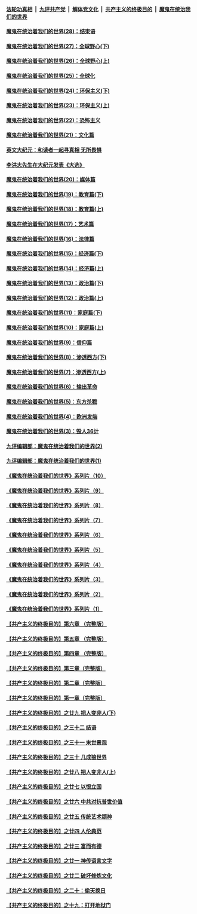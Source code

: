 

####  [法轮功真相](../../../../basic/blob/master/README.md?t=03161630) &nbsp;|&nbsp; [九评共产党](../../../../9ping.md/blob/master/README.md?t=03161630) &nbsp;|&nbsp; [解体党文化](../../../../jtdwh.md/blob/master/README.md?t=03161630)  &nbsp;|&nbsp; [共产主义的终极目的](../../../../gczydzjmd.md/blob/master/README.md?t=03161630) &nbsp;|&nbsp; [魔鬼在统治我们的世界](../../../../mgztzwmdsj.md/blob/master/README.md?t=03161630) 

#### [魔鬼在统治着我们的世界(28)：结束语](../pages/nsc422/n10936246.md?t=03161630) 

#### [魔鬼在统治着我们的世界(27)：全球野心(下)](../pages/nsc422/n10928319.md?t=03161630) 

#### [魔鬼在统治着我们的世界(26)：全球野心(上)](../pages/nsc422/n10900318.md?t=03161630) 

#### [魔鬼在统治着我们的世界(25)：全球化](../pages/nsc422/n10788205.md?t=03161630) 

#### [魔鬼在统治着我们的世界(24)：环保主义(下)](../pages/nsc422/n10695307.md?t=03161630) 

#### [魔鬼在统治着我们的世界(23)：环保主义(上)](../pages/nsc422/n10688613.md?t=03161630) 

#### [魔鬼在统治着我们的世界(22)：恐怖主义](../pages/nsc422/n10614727.md?t=03161630) 

#### [魔鬼在统治着我们的世界(21)：文化篇](../pages/nsc422/n10597706.md?t=03161630) 

#### [英文大纪元：和读者一起寻真相 无所畏惧](../pages/nsc422/n12542027.md?t=03161630) 

#### [李洪志先生在大纪元发表《大选》](../pages/nsc422/n12534746.md?t=03161630) 

#### [魔鬼在统治着我们的世界(20)：媒体篇](../pages/nsc422/n10586579.md?t=03161630) 

#### [魔鬼在统治着我们的世界(19)：教育篇(下)](../pages/nsc422/n10564808.md?t=03161630) 

#### [魔鬼在统治着我们的世界(18)：教育篇(上)](../pages/nsc422/n10526970.md?t=03161630) 

#### [魔鬼在统治着我们的世界(17)：艺术篇](../pages/nsc422/n10499093.md?t=03161630) 

#### [魔鬼在统治着我们的世界(16)：法律篇](../pages/nsc422/n10485969.md?t=03161630) 

#### [魔鬼在统治着我们的世界(15)：经济篇(下)](../pages/nsc422/n10469975.md?t=03161630) 

#### [魔鬼在统治着我们的世界(14)：经济篇(上)](../pages/nsc422/n10457370.md?t=03161630) 

#### [魔鬼在统治着我们的世界(13)：政治篇(下)](../pages/nsc422/n10448270.md?t=03161630) 

#### [魔鬼在统治着我们的世界(12)：政治篇(上)](../pages/nsc422/n10444576.md?t=03161630) 

#### [魔鬼在统治着我们的世界(11)：家庭篇(下)](../pages/nsc422/n10440961.md?t=03161630) 

#### [魔鬼在统治着我们的世界(10)：家庭篇(上)](../pages/nsc422/n10435448.md?t=03161630) 

#### [魔鬼在统治着我们的世界(9)：信仰篇](../pages/nsc422/n10432159.md?t=03161630) 

#### [魔鬼在统治着我们的世界(8)：渗透西方(下)](../pages/nsc422/n10429603.md?t=03161630) 

#### [魔鬼在统治着我们的世界(7)：渗透西方(上)](../pages/nsc422/n10426013.md?t=03161630) 

#### [魔鬼在统治着我们的世界(6)：输出革命](../pages/nsc422/n10421536.md?t=03161630) 

#### [魔鬼在统治着我们的世界(5)：东方杀戮](../pages/nsc422/n10417707.md?t=03161630) 

#### [魔鬼在统治着我们的世界(4)：欧洲发端](../pages/nsc422/n10414890.md?t=03161630) 

#### [魔鬼在统治着我们的世界(3)：毁人36计](../pages/nsc422/n10411583.md?t=03161630) 

#### [九评编辑部：魔鬼在统治着我们的世界(2)](../pages/nsc422/n10410036.md?t=03161630) 

#### [九评编辑部：魔鬼在统治着我们的世界(1)](../pages/nsc422/n10406825.md?t=03161630) 

#### [《魔鬼在统治着我们的世界》系列片（10）](../pages/nsc422/n12292670.md?t=03161630) 

#### [《魔鬼在统治着我们的世界》系列片（9）](../pages/nsc422/n12290859.md?t=03161630) 

#### [《魔鬼在统治着我们的世界》系列片（8）](../pages/nsc422/n12287445.md?t=03161630) 

#### [《魔鬼在统治着我们的世界》系列片（7）](../pages/nsc422/n12283425.md?t=03161630) 

#### [《魔鬼在统治着我们的世界》系列片（6）](../pages/nsc422/n12282314.md?t=03161630) 

#### [《魔鬼在统治着我们的世界》系列片（5）](../pages/nsc422/n12281419.md?t=03161630) 

#### [《魔鬼在统治着我们的世界》系列片（4）](../pages/nsc422/n12274024.md?t=03161630) 

#### [《魔鬼在统治着我们的世界》系列片（3）](../pages/nsc422/n12271322.md?t=03161630) 

#### [《魔鬼在统治着我们的世界》系列片（2）](../pages/nsc422/n12269049.md?t=03161630) 

#### [《魔鬼在统治着我们的世界》系列片（1）](../pages/nsc422/n12267575.md?t=03161630) 

#### [【共产主义的终极目的】第六章 （完整版）](../pages/nsc422/n11428913.md?t=03161630) 

#### [【共产主义的终极目的】第五章 （完整版）](../pages/nsc422/n11428912.md?t=03161630) 

#### [【共产主义的终极目的】第四章 （完整版）](../pages/nsc422/n11428907.md?t=03161630) 

#### [【共产主义的终极目的】第三章（完整版）](../pages/nsc422/n11428848.md?t=03161630) 

#### [【共产主义的终极目的】第二章（完整版）](../pages/nsc422/n11428831.md?t=03161630) 

#### [【共产主义的终极目的】第一章（完整版）](../pages/nsc422/n11417651.md?t=03161630) 

#### [【共产主义的终极目的】之廿九 把人变非人(下)](../pages/nsc422/n11344140.md?t=03161630) 

#### [【共产主义的终极目的】之三十二 结语](../pages/nsc422/n11360535.md?t=03161630) 

#### [【共产主义的终极目的】之三十一 末世景观](../pages/nsc422/n11351129.md?t=03161630) 

#### [【共产主义的终极目的】之三十 几成狼世界](../pages/nsc422/n11348280.md?t=03161630) 

#### [【共产主义的终极目的】之廿八 把人变非人(上)](../pages/nsc422/n11340492.md?t=03161630) 

#### [【共产主义的终极目的】之廿七 以恨立国](../pages/nsc422/n11336944.md?t=03161630) 

#### [【共产主义的终极目的】之廿六 中共对抗普世价值](../pages/nsc422/n11324785.md?t=03161630) 

#### [【共产主义的终极目的】之廿五 传统艺术颂神](../pages/nsc422/n11296396.md?t=03161630) 

#### [【共产主义的终极目的】之廿四 人伦典范](../pages/nsc422/n11296397.md?t=03161630) 

#### [【共产主义的终极目的】之廿三 富而有德](../pages/nsc422/n11283598.md?t=03161630) 

#### [【共产主义的终极目的】之廿一 神传语言文字](../pages/nsc422/n11263265.md?t=03161630) 

#### [【共产主义的终极目的】之廿二 破坏修炼文化](../pages/nsc422/n11245728.md?t=03161630) 

#### [【共产主义的终极目的】之二十：偷天换日](../pages/nsc422/n11238846.md?t=03161630) 

#### [【共产主义的终极目的】之十九：打开地狱门](../pages/nsc422/n11206376.md?t=03161630) 

